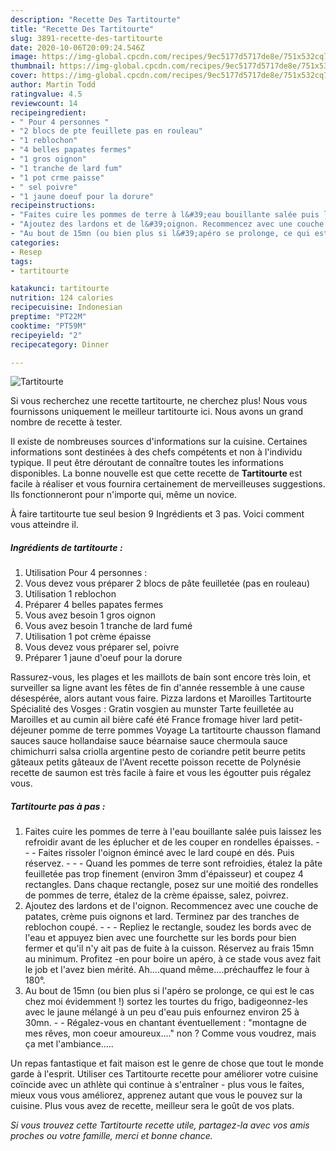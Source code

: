 ```yaml
---
description: "Recette Des Tartitourte"
title: "Recette Des Tartitourte"
slug: 3891-recette-des-tartitourte
date: 2020-10-06T20:09:24.546Z
image: https://img-global.cpcdn.com/recipes/9ec5177d5717de8e/751x532cq70/tartitourte-photo-principale-de-la-recette.jpg
thumbnail: https://img-global.cpcdn.com/recipes/9ec5177d5717de8e/751x532cq70/tartitourte-photo-principale-de-la-recette.jpg
cover: https://img-global.cpcdn.com/recipes/9ec5177d5717de8e/751x532cq70/tartitourte-photo-principale-de-la-recette.jpg
author: Martin Todd
ratingvalue: 4.5
reviewcount: 14
recipeingredient:
- " Pour 4 personnes "
- "2 blocs de pte feuillete pas en rouleau"
- "1 reblochon"
- "4 belles papates fermes"
- "1 gros oignon"
- "1 tranche de lard fum"
- "1 pot crme paisse"
- " sel poivre"
- "1 jaune doeuf pour la dorure"
recipeinstructions:
- "Faites cuire les pommes de terre à l&#39;eau bouillante salée puis laissez les refroidir avant de les éplucher et de les couper en rondelles épaisses.  - Faites rissoler l&#39;oignon émincé avec le lard coupé en dés. Puis réservez.  - Quand les pommes de terre sont refroidies, étalez la pâte feuilletée pas trop finement (environ 3mm d&#39;épaisseur) et coupez 4 rectangles. Dans chaque rectangle, posez sur une moitié des rondelles de pommes de terre, étalez de la crème épaisse, salez, poivrez."
- "Ajoutez des lardons et de l&#39;oignon. Recommencez avec une couche de patates, crème puis oignons et lard. Terminez par des tranches de reblochon coupé.  - Repliez le rectangle, soudez les bords avec de l&#39;eau et appuyez bien avec une fourchette sur les bords pour bien fermer et qu&#39;il n&#39;y ait pas de fuite à la cuisson. Réservez au frais 15mn au minimum. Profitez -en pour boire un apéro, à ce stade vous avez fait le job et l&#39;avez bien mérité. Ah....quand même....préchauffez le four à 180°."
- "Au bout de 15mn (ou bien plus si l&#39;apéro se prolonge, ce qui est le cas chez moi évidemment !) sortez les tourtes du frigo, badigeonnez-les avec le jaune mélangé à un peu d&#39;eau puis enfournez environ 25 à 30mn.  Régalez-vous en chantant éventuellement : &#34;montagne de mes rêves, mon coeur amoureux....&#34; non ? Comme vous voudrez, mais ça met l&#39;ambiance....."
categories:
- Resep
tags:
- tartitourte

katakunci: tartitourte 
nutrition: 124 calories
recipecuisine: Indonesian
preptime: "PT22M"
cooktime: "PT59M"
recipeyield: "2"
recipecategory: Dinner

---
```



![Tartitourte](https://img-global.cpcdn.com/recipes/9ec5177d5717de8e/751x532cq70/tartitourte-photo-principale-de-la-recette.jpg)

Si vous recherchez une recette tartitourte, ne cherchez plus! Nous vous fournissons uniquement le meilleur tartitourte ici. Nous avons un grand nombre de recette à tester.

Il existe de nombreuses sources d'informations sur la cuisine. Certaines informations sont destinées à des chefs compétents et non à l'individu typique. Il peut être déroutant de connaître toutes les informations disponibles. La bonne nouvelle est que cette recette de <strong> Tartitourte </strong> est facile à réaliser et vous fournira certainement de merveilleuses suggestions. Ils fonctionneront pour n'importe qui, même un novice.

<!--inarticleads1-->

À faire tartitourte tue seul besion 9 Ingrédients et 3 pas. Voici comment vous atteindre il.

##### Ingrédients de tartitourte :

1. Utilisation  Pour 4 personnes :
1. Vous devez vous préparer 2 blocs de pâte feuilletée (pas en rouleau)
1. Utilisation 1 reblochon
1. Préparer 4 belles papates fermes
1. Vous avez besoin 1 gros oignon
1. Vous avez besoin 1 tranche de lard fumé
1. Utilisation 1 pot crème épaisse
1. Vous devez vous préparer  sel, poivre
1. Préparer 1 jaune d&#39;oeuf pour la dorure


Rassurez-vous, les plages et les maillots de bain sont encore très loin, et surveiller sa ligne avant les fêtes de fin d&#39;année ressemble à une cause désespérée, alors autant vous faire. Pizza lardons et Maroilles Tartitourte Spécialité des Vosges : Gratin vosgien au munster Tarte feuilletée au Maroilles et au cumin ail bière café été France fromage hiver lard petit-déjeuner pomme de terre pommes Voyage La tartitourte chausson flamand sauces sauce hollandaise sauce béarnaise sauce chermoula sauce chimichurri salsa criolla argentine pesto de coriandre petit beurre petits gâteaux petits gâteaux de l&#39;Avent recette poisson recette de Polynésie recette de saumon est très facile à faire et vous les égoutter puis régalez vous. 

<!--inarticleads2-->

##### Tartitourte pas à pas :

1. Faites cuire les pommes de terre à l&#39;eau bouillante salée puis laissez les refroidir avant de les éplucher et de les couper en rondelles épaisses. -  - - Faites rissoler l&#39;oignon émincé avec le lard coupé en dés. Puis réservez. -  - - Quand les pommes de terre sont refroidies, étalez la pâte feuilletée pas trop finement (environ 3mm d&#39;épaisseur) et coupez 4 rectangles. Dans chaque rectangle, posez sur une moitié des rondelles de pommes de terre, étalez de la crème épaisse, salez, poivrez.
1. Ajoutez des lardons et de l&#39;oignon. Recommencez avec une couche de patates, crème puis oignons et lard. Terminez par des tranches de reblochon coupé. -  - - Repliez le rectangle, soudez les bords avec de l&#39;eau et appuyez bien avec une fourchette sur les bords pour bien fermer et qu&#39;il n&#39;y ait pas de fuite à la cuisson. Réservez au frais 15mn au minimum. Profitez -en pour boire un apéro, à ce stade vous avez fait le job et l&#39;avez bien mérité. Ah....quand même....préchauffez le four à 180°.
1. Au bout de 15mn (ou bien plus si l&#39;apéro se prolonge, ce qui est le cas chez moi évidemment !) sortez les tourtes du frigo, badigeonnez-les avec le jaune mélangé à un peu d&#39;eau puis enfournez environ 25 à 30mn. -  - Régalez-vous en chantant éventuellement : &#34;montagne de mes rêves, mon coeur amoureux....&#34; non ? Comme vous voudrez, mais ça met l&#39;ambiance.....




<!--inarticleads1-->

<p>
Un repas fantastique et fait maison est le genre de chose que tout le monde garde à l'esprit. Utiliser ces Tartitourte recette pour améliorer votre cuisine coïncide avec un athlète qui continue à s'entraîner - plus vous le faites, mieux vous vous améliorez, apprenez autant que vous le pouvez sur la cuisine. Plus vous avez de recette, meilleur sera le goût de vos plats.
</p>

<p>
<i>Si vous trouvez cette Tartitourte recette utile, partagez-la avec vos amis proches ou votre famille, merci et bonne chance.</i>
</p>
